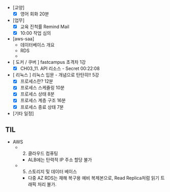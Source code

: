 - [교양]
	- [x] 영어 회화 20분
- [업무]
	- [x] 교육 진척률 Remind Mail
	- [x] 10:00 작업 심의
- [aws-saa]
	- 데이터베이스 개요
	- RDS
	- 
- [ 도커 / 쿠버 ] fastcampus 초격차 1강
	- [x] CH03_11. API 리소스 - Secret 00:22:08
- [ 리눅스 ] 리눅스 입문 - 개념으로 탄탄히!! 5강
	- [x] 프로세스란? 12분
	- [x] 프로세스 스케쥴링 10분
	- [x] 프로세스 상태 8분
	- [x] 프로세스 계층 구조 16분
	- [x] 프로세스 종료 상태 7분
- [기타 일정]

## TIL
- AWS
	- 2. 클라우드 컴퓨팅
		- ALB에는 탄력적 IP 주소 할당 불가
	- 5. 스토리지 및 데이터 베이스
		- 다중 AZ RDS는 재해 복구용 예비 복제본으로, Read Replica처럼 읽기 트래픽 처리 불가.
<!--stackedit_data:
eyJoaXN0b3J5IjpbMjA1MTA1ODU4OSw1MzI0MDI0NTksMTg2Mz
A0MjM2NywtMTg2NTQ4MjMzMSwtMzA5MzQ5MTQ4LDE3NDIzNjA5
NTAsLTE2MTY1NjUxNTcsMjExNDYzNTExNywtMTcyODI0NDE3Ny
wxNDM2MjAwMTI2XX0=
-->